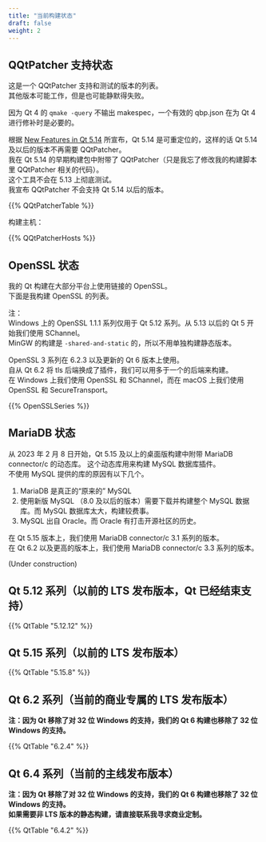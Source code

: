 ```yaml
---
title: "当前构建状态"
draft: false
weight: 2
---
```


## QQtPatcher 支持状态

这是一个 QQtPatcher 支持和测试的版本的列表。  
其他版本可能工作，但是也可能静默得失败。

因为 Qt 4 的 `qmake -query` 不输出 makespec，一个有效的 qbp.json 在为 Qt 4 进行修补时是必要的。

根据 [New Features in Qt 5.14](https://wiki.qt.io/New_Features_in_Qt_5.14) 所宣布，Qt 5.14 是可重定位的，这样的话 Qt 5.14 及以后的版本不再需要 QQtPatcher。  
我在 Qt 5.14 的早期构建包中附带了 QQtPatcher（只是我忘了修改我的构建脚本里 QQtPatcher 相关的代码）。  
这个工具不会在 5.13 上彻底测试。  
我宣布 QQtPatcher 不会支持 Qt 5.14 以后的版本。

{{% QQtPatcherTable %}}

构建主机：

{{% QQtPatcherHosts %}}

## OpenSSL 状态

我的 Qt 构建在大部分平台上使用链接的 OpenSSL。  
下面是我构建 OpenSSL 的列表。

注：  
Windows 上的 OpenSSL 1.1.1 系列仅用于 Qt 5.12 系列。从 5.13 以后的 Qt 5 开始我们使用 SChannel。  
MinGW 的构建是 `-shared-and-static` 的，所以不用单独构建静态版本。

OpenSSL 3 系列在 6.2.3 以及更新的 Qt 6 版本上使用。  
自从 Qt 6.2 将 tls 后端换成了插件，我们可以用多于一个的后端来构建。  
在 Windows 上我们使用 OpenSSL 和 SChannel，而在 macOS 上我们使用 OpenSSL 和 SecureTransport。

{{% OpenSSLSeries %}}

## MariaDB 状态

从 2023 年 2 月 8 日开始，Qt 5.15 及以上的桌面版构建中附带 MariaDB connector/c 的动态库。
这个动态库用来构建 MySQL 数据库插件。  
不使用 MySQL 提供的库的原因有以下几个。

1. MariaDB 是真正的“原来的” MySQL
1. 使用新版 MySQL （8.0 及以后的版本）需要下载并构建整个 MySQL 数据库。而 MySQL 数据库太大，构建较费事。
1. MySQL 出自 Oracle。而 Oracle 有打击开源社区的历史。

在 Qt 5.15 版本上，我们使用 MariaDB connector/c 3.1 系列的版本。  
在 Qt 6.2 以及更高的版本上，我们使用 MariaDB connector/c 3.3 系列的版本。

(Under construction)

## Qt 5.12 系列（以前的 LTS 发布版本，Qt 已经结束支持）

{{% QtTable "5.12.12" %}}

## Qt 5.15 系列（以前的 LTS 发布版本）

{{% QtTable "5.15.8" %}}

## Qt 6.2 系列（当前的商业专属的 LTS 发布版本）

**注：因为 Qt 移除了对 32 位 Windows 的支持，我们的 Qt 6 构建也移除了 32 位 Windows 的支持。**

{{% QtTable "6.2.4" %}}

## Qt 6.4 系列（当前的主线发布版本）

**注：因为 Qt 移除了对 32 位 Windows 的支持，我们的 Qt 6 构建也移除了 32 位 Windows 的支持。**  
**如果需要非 LTS 版本的静态构建，请直接联系我寻求商业定制。**

{{% QtTable "6.4.2" %}}
